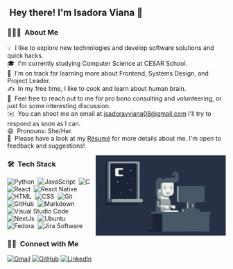## &nbsp;Hey there! I'm Isadora Viana 👋

### 👨🏻‍💻 &nbsp;About Me

💡 &nbsp;I like to explore new technologies and develop software solutions and quick hacks.\
🎓 &nbsp;I'm currently studying Computer Science at CESAR School.\
🌱 &nbsp;I'm on track for learning more about Frontend, Systems Design, and Project Leader.\
✍️ &nbsp;In my free time, I like to cook and learn about human brain.\
💬 &nbsp;Feel free to reach out to me for pro bono consulting and volunteering, or just for some interesting discussion.\
✉️ &nbsp;You can shoot me an email at isadoravviana08@gmail.com I'll try to respond as soon as I can.\
😄 &nbsp;Pronouns: She/Her.\
📄 &nbsp;Please have a look at my [Résumé]([https://www.adityavsingh.com/resume.html](https://drive.google.com/drive/folders/1dCrFIsq4zrUkKm9KjOaowBQs_5FV7yB5?usp=drive_link)) for more details about me. I'm open to feedback and suggestions!

<img alt="Night Coding" src="https://raw.githubusercontent.com/AVS1508/AVS1508/master/assets/Night-Coding.gif" align="right"/>

### 🛠 &nbsp;Tech Stack

![Python](https://img.shields.io/badge/-Python-05122A?style=flat&logo=python)&nbsp;
![JavaScript](https://img.shields.io/badge/-JavaScript-05122A?style=flat&logo=javascript)&nbsp;
![C](https://img.shields.io/badge/-C-05122A?style=flat&logo=C&logoColor=A8B9CC)&nbsp;
![React](https://img.shields.io/badge/-React-05122A?style=flat&logo=react)&nbsp;
![React Native](https://img.shields.io/badge/-React%20Native-05122A?style=flat&logo=react)&nbsp;
![HTML](https://img.shields.io/badge/-HTML-05122A?style=flat&logo=HTML5)&nbsp;
![CSS](https://img.shields.io/badge/-CSS-05122A?style=flat&logo=CSS3&logoColor=1572B6)&nbsp;
![Git](https://img.shields.io/badge/-Git-05122A?style=flat&logo=git)&nbsp;
![GitHub](https://img.shields.io/badge/-GitHub-05122A?style=flat&logo=github)&nbsp;
![Markdown](https://img.shields.io/badge/-Markdown-05122A?style=flat&logo=markdown)
![Visual Studio Code](https://img.shields.io/badge/-Visual%20Studio%20Code-05122A?style=flat&logo=visual-studio-code&logoColor=007ACC)&nbsp;
![NextJs](https://img.shields.io/badge/-NextJs-05122A?style=flat&logo=next.js&logoColor=007ACC)&nbsp;
![Ubuntu](https://img.shields.io/badge/-Ubuntu-05122A?style=flat&logo=ubuntu&logoColor=007ACC)&nbsp;
![Fedora](https://img.shields.io/badge/-Fedora-05122A?style=flat&logo=fedora&logoColor=007ACC)&nbsp;
![Jira Software](https://img.shields.io/badge/-Jira%20Software-05122A?style=flat&logo=jira&logoColor=007ACC)&nbsp;

### 🤝🏻 &nbsp;Connect with Me

<a href="mailto:isadoravviana08@gmail.com"><img img src="https://img.shields.io/badge/gmail-%23EA4335.svg?style=plastic&logo=gmail&logoColor=white" alt="Gmail"/></a>
<a href="https://github.com/IsaVV"><img src="https://img.shields.io/badge/github-%23181717.svg?style=plastic&logo=github&logoColor=white" alt="GitHub"/></a>
<a href="https://www.linkedin.com/in/isadora-viana/"><img src="https://img.shields.io/badge/linkedin-%230A66C2.svg?style=plastic&logo=linkedin&logoColor=white" alt="LinkedIn"/></a>
